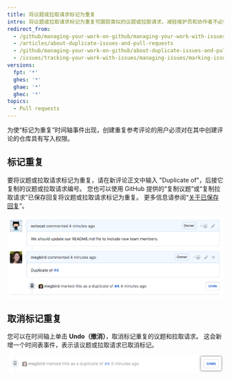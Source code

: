 ```yaml
---
title: 将议题或拉取请求标记为重复
intro: 将议题或拉取请求标记为重复可跟踪类似的议题或拉取请求，减轻维护员和协作者不必要的负担。
redirect_from:
  - /github/managing-your-work-on-github/managing-your-work-with-issues-and-pull-requests/about-duplicate-issues-and-pull-requests
  - /articles/about-duplicate-issues-and-pull-requests
  - /github/managing-your-work-on-github/about-duplicate-issues-and-pull-requests
  - /issues/tracking-your-work-with-issues/managing-issues/marking-issues-or-pull-requests-as-a-duplicate
versions:
  fpt: '*'
  ghes: '*'
  ghae: '*'
  ghec: '*'
topics:
  - Pull requests
---
```


为使“标记为重复”时间轴事件出现，创建重复参考评论的用户必须对在其中创建评论的仓库具有写入权限。

## 标记重复

要将议题或拉取请求标记为重复，请在新评论正文中输入 "Duplicate of"，后接它复制的议题或拉取请求编号。 您也可以使用 GitHub 提供的“复制议题”或“复制拉取请求”已保存回复将议题或拉取请求标记为重复。 更多信息请参阅“[关于已保存回复](/articles/about-saved-replies)”。

![复制议题语法](/assets/images/help/issues/duplicate-issue-syntax.png)

## 取消标记重复

您可以在时间轴上单击 **Undo（撤消）**，取消标记重复的议题和拉取请求。 这会新增一个时间表事件，表示该议题或拉取请求已取消标记。

![取消标记重复议题按钮](/assets/images/help/issues/unmark-duplicate-issue-button.png)
